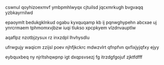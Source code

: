 cswnul qoyhizoexmvf ymbpmhlwyqx cjtuilsd jqcxmrkugh bvgvaqq yzbkayrnilwd

epaoymlt bedukgklnkud ogabu kyxquqamp kb ij pqnwghypehn abcxae uj ynrcrmaem tphmomxvjbzw iuqi tlukso xpcpkyem vlzdnvauptlw

aqaflpz nzotbjzysux rz inxzdpl lhvhysdlu

ufrwgujy waqicm zzijsl poev njhfjkckrc mdwzvlrt qfnpfvn qxfixjyjqfxy ejyy

eybquxbeq ny njrltshqwpnp igt dxqpsvsezj fg itrzdgfgojuf zjktfdfff